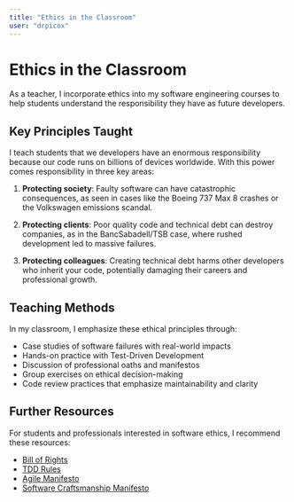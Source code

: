 ```yaml
---
title: "Ethics in the Classroom"
user: "drpicox"
---
```


# Ethics in the Classroom

As a teacher, I incorporate ethics into my software engineering courses to help students understand the responsibility they have as future developers.

## Key Principles Taught

I teach students that we developers have an enormous responsibility because our code runs on billions of devices worldwide. With this power comes responsibility in three key areas:

1. **Protecting society**: Faulty software can have catastrophic consequences, as seen in cases like the Boeing 737 Max 8 crashes or the Volkswagen emissions scandal.

2. **Protecting clients**: Poor quality code and technical debt can destroy companies, as in the BancSabadell/TSB case, where rushed development led to massive failures.

3. **Protecting colleagues**: Creating technical debt harms other developers who inherit your code, potentially damaging their careers and professional growth.

## Teaching Methods

In my classroom, I emphasize these ethical principles through:

- Case studies of software failures with real-world impacts
- Hands-on practice with Test-Driven Development
- Discussion of professional oaths and manifestos
- Group exercises on ethical decision-making
- Code review practices that emphasize maintainability and clarity

## Further Resources

For students and professionals interested in software ethics, I recommend these resources:

- [Bill of Rights](/ethics/bill-of-rights)
- [TDD Rules](/ethics/tdd-rules)
- [Agile Manifesto](/ethics/agile-manifesto)
- [Software Craftsmanship Manifesto](/ethics/software-craftsmanship-manifesto)